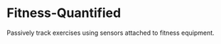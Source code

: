 Fitness-Quantified
==================

Passively track exercises using sensors attached to fitness equipment.


